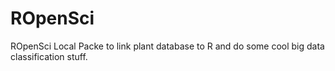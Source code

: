 ROpenSci
========

ROpenSci Local 
Packe to link plant database to R and do some cool big data classification stuff. 
